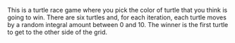 This is a turtle race game where you pick the color of turtle that you think is going to win. There are six turtles and, for each iteration,  each turtle moves by a random integral amount between 0 and 10. The winner is the first turtle to get to the other side of the grid.
